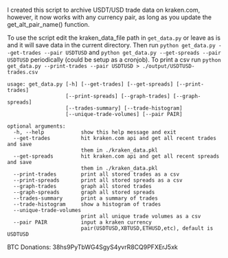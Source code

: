 I created this script to archive USDT/USD trade data on kraken.com, however, it now works with any currency pair, as long as you update the get_alt_pair_name() function.

To use the script edit the kraken_data_file path in `get_data.py` or leave as is and it will save data in the current directory. Then run `python get_data.py --get-trades --pair USDTUSD` and `python get_data.py --get-spreads --pair USDTUSD` periodically (could be setup as a cronjob). To print a csv run `python get_data.py --print-trades --pair USDTUSD > ./output/USDTUSD-trades.csv`

```
usage: get_data.py [-h] [--get-trades] [--get-spreads] [--print-trades]
                   [--print-spreads] [--graph-trades] [--graph-spreads]
                   [--trades-summary] [--trade-histogram]
                   [--unique-trade-volumes] [--pair PAIR]

optional arguments:
  -h, --help            show this help message and exit
  --get-trades          hit kraken.com api and get all recent trades and save
                        them in ./kraken_data.pkl
  --get-spreads         hit kraken.com api and get all recent spreads and save
                        them in ./kraken_data.pkl
  --print-trades        print all stored trades as a csv
  --print-spreads       print all stored spreads as a csv
  --graph-trades        graph all stored trades
  --graph-spreads       graph all stored spreads
  --trades-summary      print a summary of trades
  --trade-histogram     show a histogram of trades
  --unique-trade-volumes
                        print all unique trade volumes as a csv
  --pair PAIR           input a kraken currency
                        pair(USDTUSD,XBTUSD,ETHUSD,etc), default is USDTUSD
```

BTC Donations: 38hs9PyTbWG4SgyS4yvrR8CQ9PFXErJ5xk
